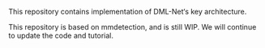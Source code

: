 This repository contains implementation of DML-Net‘s key architecture.

This repository is based on mmdetection, and is still WIP. We will continue to update the code and tutorial.
